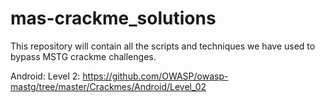 # mas-crackme_solutions
This repository will contain all the scripts and techniques we have used to bypass MSTG crackme challenges.

Android:
Level 2: https://github.com/OWASP/owasp-mastg/tree/master/Crackmes/Android/Level_02
